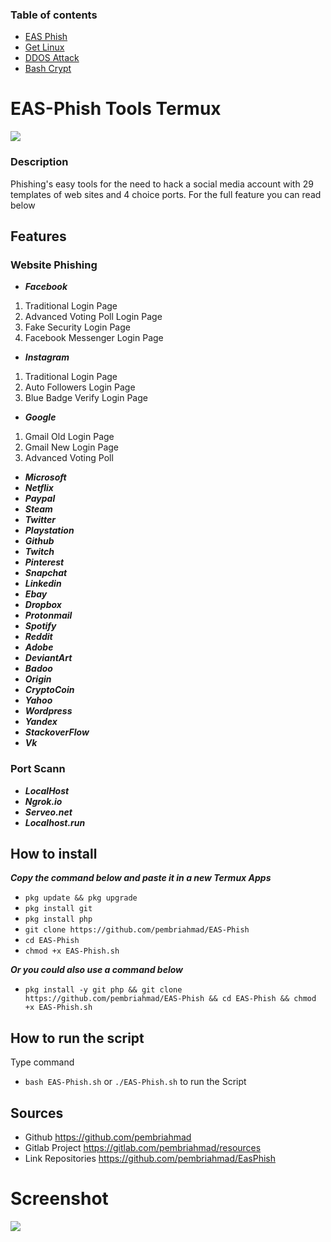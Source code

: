 ### Table of contents

* [EAS Phish](https://github.com/pembriahmad/EAS-Phish)
* [Get Linux](https://github.com/pembriahmad/Get-Linux)
* [DDOS Attack](https://github.com/pembriahmad/DDOS)
* [Bash Crypt](https://github.com/pembriahmad/Bash-Crypt)


# EAS-Phish Tools Termux
![](https://raw.githubusercontent.com/pembriahmad/EAS-Phish/master/logo.jpg)

### Description
Phishing's easy tools for the need to hack a social media account with 29 templates of web sites and 4 choice ports. For the full feature you can read below

## Features

### Website Phishing
  * ***Facebook***
01. Traditional Login Page
02. Advanced Voting Poll Login Page
03. Fake Security Login Page
04. Facebook Messenger Login Page
* ***Instagram***
01. Traditional Login Page
02. Auto Followers Login Page
03. Blue Badge Verify Login Page
* ***Google***
01. Gmail Old Login Page
02. Gmail New Login Page
03. Advanced Voting Poll
* ***Microsoft*** 
* ***Netflix***
* ***Paypal***
* ***Steam***
* ***Twitter***
* ***Playstation***
* ***Github***
* ***Twitch***
* ***Pinterest***
* ***Snapchat***
* ***Linkedin***
* ***Ebay***
* ***Dropbox***
* ***Protonmail***
* ***Spotify***
* ***Reddit***
* ***Adobe***
* ***DeviantArt***
* ***Badoo***
* ***Origin***
* ***CryptoCoin***
* ***Yahoo***
* ***Wordpress***
* ***Yandex***
* ***StackoverFlow***
* ***Vk***
 
### Port Scann

* ***LocalHost***
* ***Ngrok.io***
* ***Serveo.net***
* ***Localhost.run***

## How to install
***Copy the command below and paste it in a new Termux Apps***

* ```pkg update && pkg upgrade```
* ```pkg install git```
* ```pkg install php```
* ```git clone https://github.com/pembriahmad/EAS-Phish```
* ```cd EAS-Phish```
* ```chmod +x EAS-Phish.sh```

***Or you could also use a command below***

* ```pkg install -y git php && git clone https://github.com/pembriahmad/EAS-Phish && cd EAS-Phish && chmod +x EAS-Phish.sh```

## How to run the script
Type command
*  ```bash EAS-Phish.sh``` or ```./EAS-Phish.sh``` 
 to run the Script
 
 ## Sources
 * Github https://github.com/pembriahmad
 * Gitlab Project https://gitlab.com/pembriahmad/resources
 * Link Repositories https://github.com/pembriahmad/EasPhish

# Screenshot

![](https://raw.githubusercontent.com/pembriahmad/EAS-Phish/master/Screenshot.jpg)

